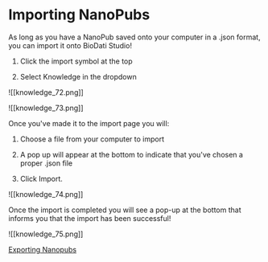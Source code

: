 # Importing NanoPubs

As long as you have a NanoPub saved onto your computer in a .json format, you can import it onto BioDati Studio!

1.  Click the import symbol at the top

2.  Select Knowledge in the dropdown

![[knowledge_72.png]]

![[knowledge_73.png]]

Once you've made it to the import page you will:

1.  Choose a file from your computer to import

2.  A pop up will appear at the bottom to indicate that you've chosen a proper .json file

3.  Click Import.

![[knowledge_74.png]]

   Once the import is completed you will see a pop-up at the bottom that informs you that the import has been successful!

![[knowledge_75.png]]

[Exporting Nanopubs](https://help.biodati.com/en/articles/2868964-exporting-nanopubs)
